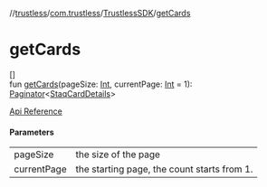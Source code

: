 //[trustless](../../../index.md)/[com.trustless](../index.md)/[TrustlessSDK](index.md)/[getCards](get-cards.md)

# getCards

[]\
fun [getCards](get-cards.md)(pageSize: [Int](https://kotlinlang.org/api/latest/jvm/stdlib/kotlin/-int/index.html), currentPage: [Int](https://kotlinlang.org/api/latest/jvm/stdlib/kotlin/-int/index.html) = 1): [Paginator](../../com.trustless.paginator/-paginator/index.md)&lt;[StaqCardDetails](../../com.trustless.requests.cards/-staq-card-details/index.md)&gt;

[Api Reference](https://developer.finto.io/docs/apis/cards#/Cards/Create%20card.%20V2)

#### Parameters

| | |
|---|---|
| pageSize | the size of the page |
| currentPage | the starting page, the count starts from 1. |
